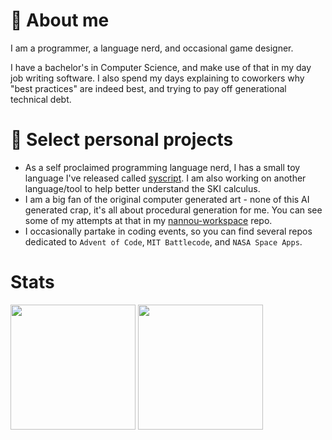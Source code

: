 <!--
Welcome to my README.
Eventually I will put something hidden here in the comments.
Until that point, congrats on realizing I would probably put something here!
-->

# 🦉 About me

I am a programmer, a language nerd, and occasional game designer.

I have a bachelor's in Computer Science, and make use of that in my day job writing software. I also spend my days explaining to coworkers why "best practices" are indeed best, and trying to pay off generational technical debt.


# 🌱 Select personal projects

- As a self proclaimed programming language nerd, I has a small toy language I've released called [syscript](https://github.com/SLaGrave/syscript). I am also working on another language/tool to help better understand the SKI calculus.
- I am a big fan of the original computer generated art - none of this AI generated crap, it's all about procedural generation for me. You can see some of my attempts at that in my [nannou-workspace](https://github.com/SLaGrave/nannou-workspace) repo.
- I occasionally partake in coding events, so you can find several repos dedicated to `Advent of Code`, `MIT Battlecode`, and `NASA Space Apps`.

# Stats

<img height=200 src="https://github-readme-stats.vercel.app/api?username=SLaGrave&show_icons=true&theme=synthwave&hide_rank=true">
<img height=200 src="https://github-readme-stats.vercel.app/api/top-langs/?username=SLaGrave&hide=html&layout=donut&theme=synthwave">
